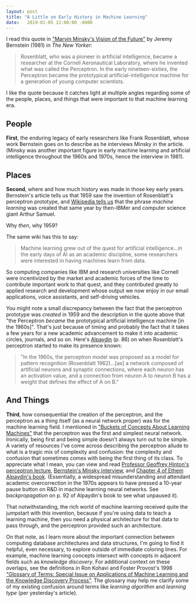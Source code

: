 ```yaml
---
layout: post
title: "A Little on Early History in Machine Learning"
date:   2019-01-05 12:00:00 -0800
---
```


I read this quote in ["Marvin Minsky's Vision of the Future"](https://www.newyorker.com/magazine/1981/12/14/a-i) by Jeremy Bernstein (1981) in _The New Yorker_:

> Rosenblatt, who was a pioneer in artificial intelligence, became a researcher at the Cornell Aeronautical Laboratory, where he invented what was called the Perceptron. In the early nineteen-sixties, the Perceptron became the prototypical artificial-intelligence machine for a generation of young computer scientists.

I like the quote because it catches light at multiple angles regarding some of the people, places, and things that were important to that machine learning era.

## People
**First**, the enduring legacy of early researchers like Frank Rosenblatt, whose work Bernstein goes on to describe as he interviews Minsky in the article. (Minsky was another important figure in early machine learning and artificial intelligence throughout the 1960s and 1970s, hence the interview in 1981).

## Places
**Second**, where and how much history was made in those key early years. Bernstein's article tells us that 1959 saw the invention of Rosenblatt's perceptron prototype, and [Wikipedia tells us](https://en.wikipedia.org/wiki/Machine_learning#History_and_relationships_to_other_fields) that the phrase _machine learning_ was created that same year by then-IBMer and computer science giant Arthur Samuel.

Why _then_, why 1959?

The same wiki has this to say:

> Machine learning grew out of the quest for artificial intelligence...in the early days of AI as an academic discipline, some researchers were interested in having machines learn from data.

So computing companies like IBM and research universities like Cornell were incentivized by the market and academic forces of the time to contribute important work to that quest, and they contributed greatly to applied research and development whose output we now enjoy in our email applications, voice assistants, and self-driving vehicles.

You might note a small discrepancy between the fact that the perceptron prototype was _created_ in 1959 and the description in the quote above that "the Perceptron _became_ the prototypical artificial intelligence machine [in the 1960s]". That's just because of timing and probably the fact that it takes a few years for a new academic advancement to make it into academic circles, journals, and so on. Here's [Alpaydin](https://mitpress.mit.edu/contributors/ethem-alpaydin) (p. 86) on when Rosenblatt's perceptron started to make its presence known:

> "In the 1960s, the perceptron model was proposed as a model for pattern recognition (Rosenblatt 1962)...[as] a network composed of artificial neurons and synaptic connections, where each neuron has an activation value, and a connection from neuron A to neuron B has a weight that defines the effect of A on B."

## And Things
**Third**, how consequential the creation of the perceptron, and the perceptron as a thing itself (as a neural network proper) was for the machine learning field. I mentioned in ["Buckets of Concepts About Learning Machines"](https://ahumanlearningmachinelearning.com/2019/01/04/buckets-of-concepts-about-learning-machines.html) that the perceptron was the first and simplest neural network. Ironically, being first and being simple doesn't always turn out to be simple. A variety of resources I've come across describing the perceptron allude to what is a tragic mix of complexity and confusion: the complexity and confusion that sometimes comes with being the first thing of its class. To appreciate what I mean, you can view and read [Professor Geoffrey Hinton's perceptron lecture](https://www.youtube.com/watch?v=YRMvQuutgS8&list=PLoRl3Ht4JOcdU872GhiYWf6jwrk_SNhz9&index=8&t=0s), [Bernstein's Minsky interview](https://www.newyorker.com/magazine/1981/12/14/a-i), and [Chapter 4 of Ethem Alpaydin's book](https://mitpress.mit.edu/contributors/ethem-alpaydin). (Essentially, a widespread misunderstanding and attendant academic overcorrection in the 1970s appears to have pressed a 10-year pause button on R&D in machine learning neural networks. See _backpropagation_ on p. 92 of Alpaydin's book to see what unpaused it).

That notwithstanding, the rich world of machine learning received quite the jumpstart with this invention, because if you're using data to teach a learning machine, then you need a physical architecture for that data to pass through, and the perceptron provided such an architecture.

On that note, as I learn more about the important connection between computing database architectures and data structures, I'm going to find it helpful, even necessary, to explore outside of immediate coloring lines. For example, machine learning concepts intersect with concepts in adjacent fields such as _knowledge discovery_. For additional context on these overlaps, see the definitions in Ron Kohavi and Foster Provost's 1998 ["Glossary of Terms: Special Issue on Applications of Machine Learning and the Knowledge Discovery Process"](http://robotics.stanford.edu/~ronnyk/glossary.pdf). The glossary may help me clarify some of my existing confusion around terms like _learning algorithm_ and _learning type_ (per yesterday's article).
